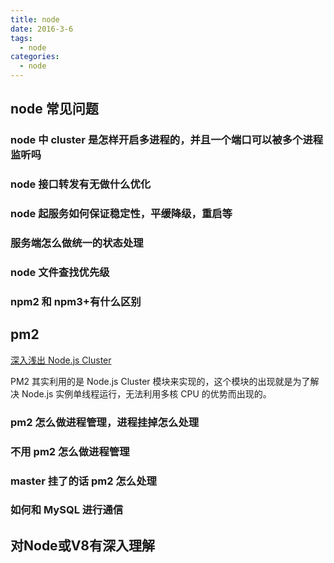 ```yaml
---
title: node
date: 2016-3-6
tags:
  - node
categories:
  - node
---
```


## node 常见问题

### node 中 cluster 是怎样开启多进程的，并且一个端口可以被多个进程监听吗

### node 接口转发有无做什么优化

### node 起服务如何保证稳定性，平缓降级，重启等

### 服务端怎么做统一的状态处理

### node 文件查找优先级

### npm2 和 npm3+有什么区别

## pm2

[深入浅出 Node.js Cluster](https://juejin.im/post/5c87760fe51d4507534c88e5)

PM2 其实利用的是 Node.js Cluster 模块来实现的，这个模块的出现就是为了解决 Node.js 实例单线程运行，无法利用多核 CPU 的优势而出现的。

### pm2 怎么做进程管理，进程挂掉怎么处理

### 不用 pm2 怎么做进程管理

### master 挂了的话 pm2 怎么处理

### 如何和 MySQL 进行通信

## 对Node或V8有深入理解
